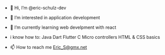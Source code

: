 - 👋 Hi, I’m @eric-schulz-dev
- 👀 I’m interested in application development
- 🌱 I’m currently learning web develpment with react
- i know how to:
  Java
  Dart
  Flutter
  C
  Micro controllers
  HTML & CSS basics

- 📫 How to reach me Eric_S@gmx.net
